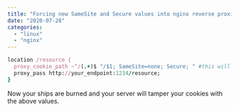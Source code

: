 ```yaml
---
title: "Forcing new SameSite and Secure values into nginx reverse proxied resource"
date: "2020-07-28"
categories: 
  - "linux"
  - "nginx"
---
```


```ruby
location /resource {
  proxy_cookie_path ~^/(.+)$ "/$1; SameSite=none; Secure; " #this will do the trick
  proxy_pass http://your_endpoint:1234/resource;
} 
```

Now your ships are burned and your server will tamper your cookies with the above values.

